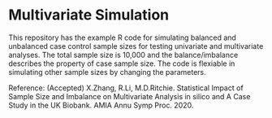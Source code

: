 # Multivariate Simulation
This repository has the example R code for simulating balanced and unbalanced case control sample sizes for testing univariate and multivariate analyses. The total sample size is 10,000 and the balance/imbalance describes the property of case sample size. The code is flexiable in simulating other sample sizes by changing the parameters. 


Reference: 
(Accepted) X.Zhang, R.Li, M.D.Ritchie. Statistical Impact of Sample Size and Imbalance on Multivariate Analysis in silico and A Case Study in the UK Biobank. AMIA Annu Symp Proc. 2020. 
